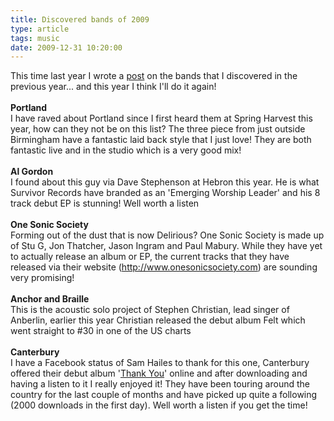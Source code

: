 ```yaml
---
title: Discovered bands of 2009
type: article
tags: music
date: 2009-12-31 10:20:00
---
```


This time last year I wrote a <a href="http://jamesdoc.blogspot.com/2009/01/bands-i-discoveredwas-introduced-to-in.html">post</a> on the bands that I discovered in the previous year... and this year I think I'll do it again!<br /><br /><b>Portland</b><br />I have raved about Portland since I first heard them at Spring Harvest this year, how can they not be on this list? The three piece from just outside Birmingham have a fantastic laid back style that I just love! They are both fantastic live and in the studio which is a very good mix!<br /><br /><b>Al Gordon</b><br />I found about this guy via Dave Stephenson at Hebron this year. He is what Survivor Records have branded as an 'Emerging Worship Leader' and his 8 track debut EP is stunning! Well worth a listen<br /><br /><b>One Sonic Society</b><br />Forming out of the dust that is now Delirious? One Sonic Society is made up of Stu G, Jon Thatcher, Jason Ingram and Paul Mabury. While they have yet to actually release an album or EP, the current tracks that they have released via their website (<a href="http://www.onesonicsociety.com/">http://www.onesonicsociety.com</a>) are sounding very promising!<br /><br /><b>Anchor and Braille</b><br />This is the acoustic solo project of Stephen Christian, lead singer of Anberlin, earlier this year Christian released the debut album Felt which went straight to #30 in one of the US charts<br /><br /><b>Canterbury</b><br />I have a Facebook status of Sam Hailes to thank for this one, Canterbury offered their debut album '<a href="https://fan.musicglue.com/sale/promoproducts.aspx?productid=98d5d1a0-807b-4038-8587-2b70507b0ee1">Thank You</a>' online and after downloading and having a listen to it I really enjoyed it! They have been touring around the country for the last couple of months and have picked up quite a following (2000 downloads in the first day). Well worth a listen if you get the time!
